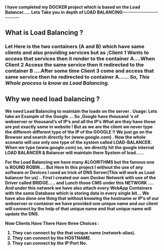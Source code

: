 <b>I have completed my DOCKER  project which is based on the Load Balancer…..
    Lets Take you in depth of LOAD BALANCING:------------------------</b> 

<h2>What is  Load Balancing ?</h2>

<h3>Let Here is the two containers (A and B) which have same clients and also 
  providing services but as ;Client 1  Wants to access that services then 
 it render to the container A….When Client 2 Access the same service then 
 it redirected to the container B ….After some time Client 3  come and access
 that same  service  then he redirected to container A…… 
<b><i>So, This Whole process is know as Load Balancing.</b></i> 
<h2>
Why we need load balancing ?
  </h2>
 <h4>
We need Load Balancing to maintain the loads on the server .
Usage: 
Lets take an Example of the Google …
  So ,Google have thousand ‘s of webserver or thousand’s of IP’s and all the IP’s 
 What are they have those are put exactly same in website ! But as we are  the client
 we never type the different-different type of the IP of the GOOGLE !!
 We just go on the Browser and search directly for (www.google.com) . 
Now the whole scenario will use only one type of the system called LOAD-BALANCER.
When we  type (www.google.com) so, we directly hit  the google internal 
LOAD BALANCER & Balancer will maintain there System of load……    

For the Load Balancing we have many ALGORITHMS but the famous one is ROUND ROBIN….
But Here In this project I without the use of any software or Devices I used an 
trick of DNS Server(This will work as Load balancer for us) ..
First I created  our own Docker Network with use of the Driver called BRIDGE….. 
and Lunch those CMS under this NETWORK …. And under 
this network we have also attach every WebApp Containers with the 
same Database which is storing data in every single bit… We have also done one thing that 
without knowing the hostname or IP’s of our webserver or container we have provided one unique name 
and our client will connect by the help of that unique name  and  that unique name will update the DNS. 

Now Clients Have There Have three Choices : 
1.	They can connect by the that unique name (network-alias).
2.	They can connect by the HOSTNAME.
3.	They can connect by the IP:Port No.  
</h4>
